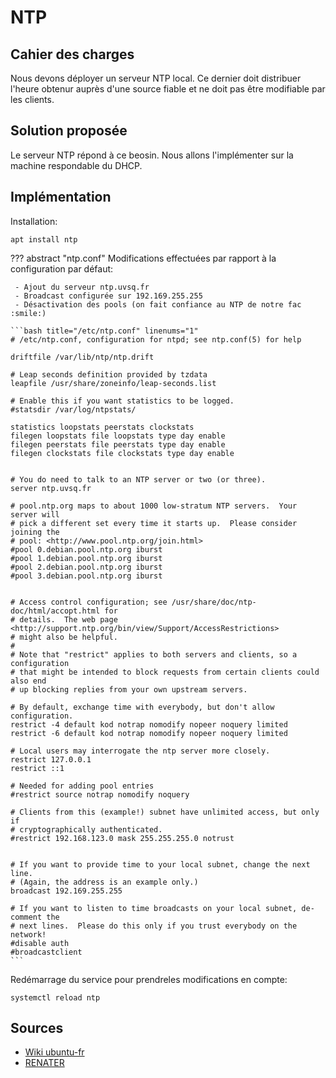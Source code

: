 # NTP

## Cahier des charges

Nous devons déployer un serveur NTP local.
Ce dernier doit distribuer l'heure obtenur auprès d'une source fiable et ne doit pas être modifiable par les clients.

## Solution proposée

Le serveur NTP répond à ce beosin.
Nous allons l'implémenter sur la machine respondable du DHCP.

## Implémentation

Installation:

```
apt install ntp
```

??? abstract "ntp.conf"
    Modifications effectuées par rapport à la configuration par défaut:

     - Ajout du serveur ntp.uvsq.fr
     - Broadcast configurée sur 192.169.255.255
     - Désactivation des pools (on fait confiance au NTP de notre fac :smile:)

    ```bash title="/etc/ntp.conf" linenums="1"
    # /etc/ntp.conf, configuration for ntpd; see ntp.conf(5) for help

    driftfile /var/lib/ntp/ntp.drift

    # Leap seconds definition provided by tzdata
    leapfile /usr/share/zoneinfo/leap-seconds.list

    # Enable this if you want statistics to be logged.
    #statsdir /var/log/ntpstats/

    statistics loopstats peerstats clockstats
    filegen loopstats file loopstats type day enable
    filegen peerstats file peerstats type day enable
    filegen clockstats file clockstats type day enable


    # You do need to talk to an NTP server or two (or three).
    server ntp.uvsq.fr

    # pool.ntp.org maps to about 1000 low-stratum NTP servers.  Your server will
    # pick a different set every time it starts up.  Please consider joining the
    # pool: <http://www.pool.ntp.org/join.html>
    #pool 0.debian.pool.ntp.org iburst
    #pool 1.debian.pool.ntp.org iburst
    #pool 2.debian.pool.ntp.org iburst
    #pool 3.debian.pool.ntp.org iburst


    # Access control configuration; see /usr/share/doc/ntp-doc/html/accopt.html for
    # details.  The web page <http://support.ntp.org/bin/view/Support/AccessRestrictions>
    # might also be helpful.
    #
    # Note that "restrict" applies to both servers and clients, so a configuration
    # that might be intended to block requests from certain clients could also end
    # up blocking replies from your own upstream servers.

    # By default, exchange time with everybody, but don't allow configuration.
    restrict -4 default kod notrap nomodify nopeer noquery limited
    restrict -6 default kod notrap nomodify nopeer noquery limited

    # Local users may interrogate the ntp server more closely.
    restrict 127.0.0.1
    restrict ::1

    # Needed for adding pool entries
    #restrict source notrap nomodify noquery

    # Clients from this (example!) subnet have unlimited access, but only if
    # cryptographically authenticated.
    #restrict 192.168.123.0 mask 255.255.255.0 notrust


    # If you want to provide time to your local subnet, change the next line.
    # (Again, the address is an example only.)
    broadcast 192.169.255.255

    # If you want to listen to time broadcasts on your local subnet, de-comment the
    # next lines.  Please do this only if you trust everybody on the network!
    #disable auth
    #broadcastclient
    ```

Redémarrage du service pour prendreles modifications en compte:

```
systemctl reload ntp
```

## Sources

 - [Wiki ubuntu-fr](https://doc.ubuntu-fr.org/ntp)
 - [RENATER](https://services.renater.fr/ntp/serveurs_francais)
